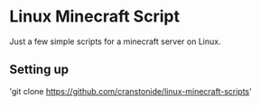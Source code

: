 # Linux Minecraft Script

Just a few simple scripts for a minecraft server on Linux.

## Setting up

'git clone https://github.com/cranstonide/linux-minecraft-scripts'

